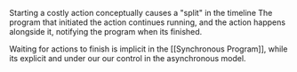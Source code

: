 Starting a costly action conceptually causes a "split" in the timeline
The program that initiated the action continues running, and the action happens alongside it, notifying the program when its finished.

Waiting for actions to finish is implicit in the [[Synchronous Program]], while its explicit and under our our control in the asynchronous model.


